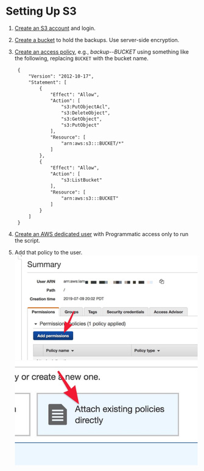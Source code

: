 # Setting Up S3

1. [Create an S3 account](https://docs.aws.amazon.com/AmazonS3/latest/gsg/SigningUpforS3.html) and login.
1. [Create a bucket](https://docs.aws.amazon.com/AmazonS3/latest/gsg/CreatingABucket.html) to hold the backups.  Use server-side encryption.
1. [Create an access policy](https://console.aws.amazon.com/iam/home#/policies), e.g., _backup--BUCKET_ using something like the following, replacing `BUCKET` with the bucket name.

        {
            "Version": "2012-10-17",
            "Statement": [
                {
                    "Effect": "Allow",
                    "Action": [
                        "s3:PutObjectAcl",
                        "s3:DeleteObject",
                        "s3:GetObject",
                        "s3:PutObject"
                    ],
                    "Resource": [
                        "arn:aws:s3:::BUCKET/*"
                    ]
                },
                {
                    "Effect": "Allow",
                    "Action": [
                        "s3:ListBucket"
                    ],
                    "Resource": [
                        "arn:aws:s3:::BUCKET"
                    ]
                }
            ]
        }
        
1. [Create an AWS dedicated user](https://console.aws.amazon.com/iam/home#/home) with Programmatic access only to run the script.
1. Add that policy to the user.  
  ![Add permissions to user](images/add-permissions.jpg)
  ![Attach](images/attach.jpg)


